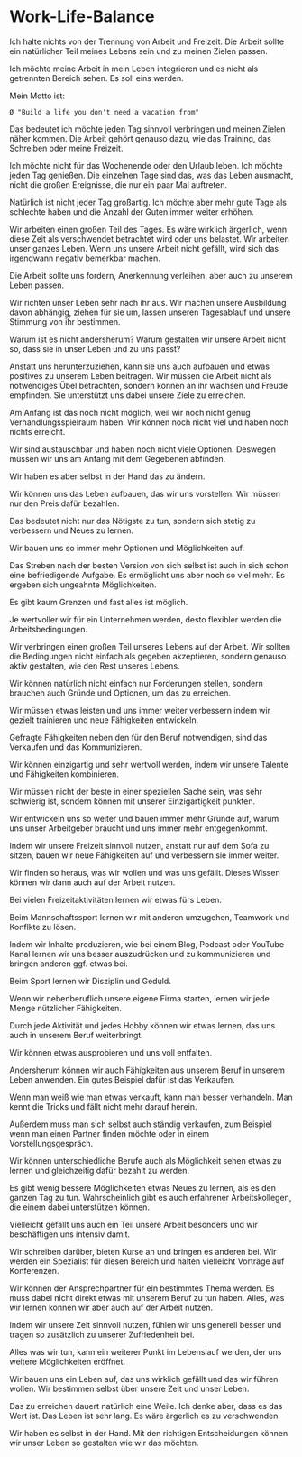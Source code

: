 # Work-Life-Balance

Ich halte nichts von der Trennung von Arbeit und Freizeit. Die Arbeit sollte ein natürlicher Teil meines Lebens sein und zu meinen Zielen passen.

Ich möchte meine Arbeit in mein Leben integrieren und es nicht als getrennten Bereich sehen. Es soll eins werden.

Mein Motto ist:

    Ø "Build a life you don't need a vacation from"

Das bedeutet ich möchte jeden Tag sinnvoll verbringen und meinen Zielen näher kommen. Die Arbeit gehört genauso dazu, wie das Training, das Schreiben oder meine Freizeit.

Ich möchte nicht für das Wochenende oder den Urlaub leben. Ich möchte jeden Tag genießen. Die einzelnen Tage sind das, was das Leben ausmacht, nicht die großen Ereignisse, die nur ein paar Mal auftreten.

Natürlich ist nicht jeder Tag großartig. Ich möchte aber mehr gute Tage als schlechte haben und die Anzahl der Guten immer weiter erhöhen.

Wir arbeiten einen großen Teil des Tages. Es wäre wirklich ärgerlich, wenn diese Zeit als verschwendet betrachtet wird oder uns belastet. Wir arbeiten unser ganzes Leben. Wenn uns unsere Arbeit nicht gefällt, wird sich das irgendwann negativ bemerkbar machen.

Die Arbeit sollte uns fordern, Anerkennung verleihen, aber auch zu unserem Leben passen.

Wir richten unser Leben sehr nach ihr aus. Wir machen unsere Ausbildung davon abhängig, ziehen für sie um, lassen unseren Tagesablauf und unsere Stimmung von ihr bestimmen.

Warum ist es nicht andersherum? Warum gestalten wir unsere Arbeit nicht so, dass sie in unser Leben und zu uns passt?

Anstatt uns herunterzuziehen, kann sie uns auch aufbauen und etwas positives zu unserem Leben beitragen. Wir müssen die Arbeit nicht als notwendiges Übel betrachten, sondern können an ihr wachsen und Freude empfinden. Sie unterstützt uns dabei unsere Ziele zu erreichen.

Am Anfang ist das noch nicht möglich, weil wir noch nicht genug Verhandlungsspielraum haben. Wir können noch nicht viel und haben noch nichts erreicht.

Wir sind austauschbar und haben noch nicht viele Optionen. Deswegen müssen wir uns am Anfang mit dem Gegebenen abfinden.

Wir haben es aber selbst in der Hand das zu ändern.

Wir können uns das Leben aufbauen, das wir uns vorstellen. Wir müssen nur den Preis dafür bezahlen. 

Das bedeutet nicht nur das Nötigste zu tun, sondern sich stetig zu verbessern und Neues zu lernen.

Wir bauen uns so immer mehr Optionen und Möglichkeiten auf.

Das Streben nach der besten Version von sich selbst ist auch in sich schon eine befriedigende Aufgabe. Es ermöglicht uns aber noch so viel mehr. Es ergeben sich ungeahnte Möglichkeiten.

Es gibt kaum Grenzen und fast alles ist möglich. 

Je wertvoller wir für ein Unternehmen werden, desto flexibler werden die Arbeitsbedingungen.

Wir verbringen einen großen Teil unseres Lebens auf der Arbeit. Wir sollten die Bedingungen nicht einfach als gegeben akzeptieren, sondern genauso aktiv gestalten, wie den Rest unseres Lebens.

Wir können natürlich nicht einfach nur Forderungen stellen, sondern brauchen auch Gründe und Optionen, um das zu erreichen.

Wir müssen etwas leisten und uns immer weiter verbessern indem wir gezielt trainieren und neue Fähigkeiten entwickeln.

Gefragte Fähigkeiten neben den für den Beruf notwendigen, sind das Verkaufen und das Kommunizieren.

Wir können einzigartig und sehr wertvoll werden, indem wir unsere Talente und Fähigkeiten kombinieren.

Wir müssen nicht der beste in einer speziellen Sache sein, was sehr schwierig ist, sondern können mit unserer Einzigartigkeit punkten.

Wir entwickeln uns so weiter und bauen immer mehr Gründe auf, warum uns unser Arbeitgeber braucht und uns immer mehr entgegenkommt.

Indem wir unsere Freizeit sinnvoll nutzen, anstatt nur auf dem Sofa zu sitzen, bauen wir neue Fähigkeiten auf und verbessern sie immer weiter.

Wir finden so heraus, was wir wollen und was uns gefällt. Dieses Wissen können wir dann auch auf der Arbeit nutzen.

Bei vielen Freizeitaktivitäten lernen wir etwas fürs Leben. 

Beim Mannschaftssport lernen wir mit anderen umzugehen, Teamwork und Konflkte zu lösen.

Indem wir Inhalte produzieren, wie bei einem Blog, Podcast oder YouTube Kanal lernen wir uns besser auszudrücken und zu kommunizieren und bringen anderen ggf. etwas bei.

Beim Sport lernen wir Disziplin und Geduld.

Wenn wir nebenberuflich unsere eigene Firma starten, lernen wir jede Menge nützlicher Fähigkeiten.

Durch jede Aktivität und jedes Hobby können wir etwas lernen, das uns auch in unserem Beruf weiterbringt.

Wir können etwas ausprobieren und uns voll entfalten.

Andersherum können wir auch Fähigkeiten aus unserem Beruf in unserem Leben anwenden. Ein gutes Beispiel dafür ist das Verkaufen.

Wenn man weiß wie man etwas verkauft, kann man besser verhandeln. Man kennt die Tricks und fällt nicht mehr darauf herein.

Außerdem muss man sich selbst auch ständig verkaufen, zum Beispiel wenn man einen Partner finden möchte oder in einem Vorstellungsgespräch.

Wir können unterschiedliche Berufe auch als Möglichkeit sehen etwas zu lernen und gleichzeitig dafür bezahlt zu werden.

Es gibt wenig bessere Möglichkeiten etwas Neues zu lernen, als es den ganzen Tag zu tun. Wahrscheinlich gibt es auch erfahrener Arbeitskollegen, die einem dabei unterstützen können.

Vielleicht gefällt uns auch ein Teil unsere Arbeit besonders und wir beschäftigen uns intensiv damit.

Wir schreiben darüber, bieten Kurse an und bringen es anderen bei. Wir werden ein Spezialist für diesen Bereich und halten vielleicht Vorträge auf Konferenzen.

Wir können der Ansprechpartner für ein bestimmtes Thema werden. Es muss dabei nicht direkt etwas mit unserem Beruf zu tun haben. Alles, was wir lernen können wir aber auch auf der Arbeit nutzen.

Indem wir unsere Zeit sinnvoll nutzen, fühlen wir uns generell besser und tragen so zusätzlich zu unserer Zufriedenheit bei.

Alles was wir tun, kann ein weiterer Punkt im Lebenslauf werden, der uns weitere Möglichkeiten eröffnet.

Wir bauen uns ein Leben auf, das uns wirklich gefällt und das wir führen wollen. Wir bestimmen selbst über unsere Zeit und unser Leben.

Das zu erreichen dauert natürlich eine Weile. Ich denke aber, dass es das Wert ist. Das Leben ist sehr lang. Es wäre ärgerlich es zu verschwenden.

Wir haben es selbst in der Hand. Mit den richtigen Entscheidungen können wir unser Leben so gestalten wie wir das möchten.